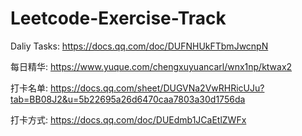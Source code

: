 # Leetcode-Exercise-Track

Daliy Tasks:  https://docs.qq.com/doc/DUFNHUkFTbmJwcnpN

每日精华: https://www.yuque.com/chengxuyuancarl/wnx1np/ktwax2

打卡名单: https://docs.qq.com/sheet/DUGVNa2VwRHRicUJu?tab=BB08J2&u=5b22695a26d6470caa7803a30d1756da

打卡方式: https://docs.qq.com/doc/DUEdmb1JCaEtlZWFx
